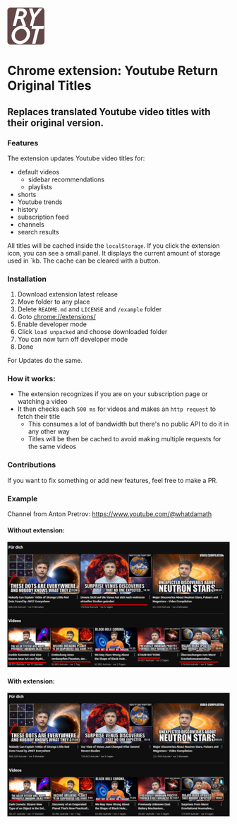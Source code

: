 ![alt text](logo.png)

# Chrome extension: Youtube Return Original Titles
 
## Replaces translated Youtube video titles with their original version.

### Features

The extension updates Youtube video titles for:
- default videos
    - sidebar recommendations
    - playlists
- shorts
- Youtube trends
- history
- subscription feed
- channels
- search results

All titles will be cached inside the `localStorage`.
If you click the extension icon, you can see a small panel.
It displays the current amount of storage used in `kb.
The cache can be cleared with a button.


### Installation

1. Download extension latest release
2. Move folder to any place
3. Delete `README.md` and `LICENSE` and `/example` folder
4. Goto [chrome://extensions/](chrome://extensions/)
5. Enable developer mode
6. Click `load unpacked` and choose downloaded folder
7. You can now turn off developer mode
8. Done

For Updates do the same.

### How it works:

- The extension recognizes if you are on your subscription page or watching a video
- It then checks each `500 ms` for videos and makes an `http request` to fetch their title 
  - This consumes a lot of bandwidth but there's no public API to do it in any other way
  - Titles will be then be cached to avoid making multiple requests for the same videos

### Contributions

If you want to fix something or add new features, feel free to make a PR.


### Example

Channel from Anton Pretrov: https://www.youtube.com/@whatdamath

#### Without extension:

![alt text](/example/german.png)

#### With extension:

![alt text](/example/original.png)